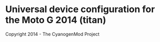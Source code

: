 Universal device configuration for the Moto G 2014 (titan)
===============================

Copyright 2014 - The CyanogenMod Project

